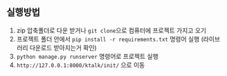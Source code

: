 ## 실행방법
1. zip 압축폴더로 다운 받거나 `git clone`으로 컴퓨터에 프로젝트 가지고 오기
2. 프로젝트 폴더 안에서 `pip install -r requirements.txt` 명령어 실행 (라이브러리 다운로드 받아지는거 확인)
3. `python manage.py runserver` 명령어로 프로젝트 실행
4. `http://127.0.0.1:8000/ktalk/init/` 으로 이동